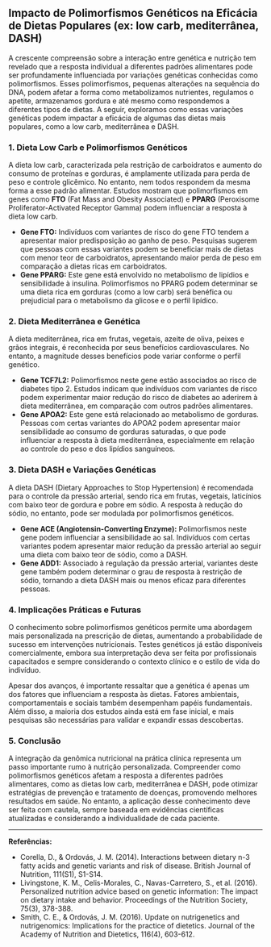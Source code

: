 
## Impacto de Polimorfismos Genéticos na Eficácia de Dietas Populares (ex: low carb, mediterrânea, DASH)

A crescente compreensão sobre a interação entre genética e nutrição tem revelado que a resposta individual a diferentes padrões alimentares pode ser profundamente influenciada por variações genéticas conhecidas como polimorfismos. Esses polimorfismos, pequenas alterações na sequência do DNA, podem afetar a forma como metabolizamos nutrientes, regulamos o apetite, armazenamos gordura e até mesmo como respondemos a diferentes tipos de dietas. A seguir, exploramos como essas variações genéticas podem impactar a eficácia de algumas das dietas mais populares, como a low carb, mediterrânea e DASH.

### 1. Dieta Low Carb e Polimorfismos Genéticos

A dieta low carb, caracterizada pela restrição de carboidratos e aumento do consumo de proteínas e gorduras, é amplamente utilizada para perda de peso e controle glicêmico. No entanto, nem todos respondem da mesma forma a esse padrão alimentar. Estudos mostram que polimorfismos em genes como **FTO** (Fat Mass and Obesity Associated) e **PPARG** (Peroxisome Proliferator-Activated Receptor Gamma) podem influenciar a resposta à dieta low carb.

- **Gene FTO:** Indivíduos com variantes de risco do gene FTO tendem a apresentar maior predisposição ao ganho de peso. Pesquisas sugerem que pessoas com essas variantes podem se beneficiar mais de dietas com menor teor de carboidratos, apresentando maior perda de peso em comparação a dietas ricas em carboidratos.
- **Gene PPARG:** Este gene está envolvido no metabolismo de lipídios e sensibilidade à insulina. Polimorfismos no PPARG podem determinar se uma dieta rica em gorduras (como a low carb) será benéfica ou prejudicial para o metabolismo da glicose e o perfil lipídico.

### 2. Dieta Mediterrânea e Genética

A dieta mediterrânea, rica em frutas, vegetais, azeite de oliva, peixes e grãos integrais, é reconhecida por seus benefícios cardiovasculares. No entanto, a magnitude desses benefícios pode variar conforme o perfil genético.

- **Gene TCF7L2:** Polimorfismos neste gene estão associados ao risco de diabetes tipo 2. Estudos indicam que indivíduos com variantes de risco podem experimentar maior redução do risco de diabetes ao aderirem à dieta mediterrânea, em comparação com outros padrões alimentares.
- **Gene APOA2:** Este gene está relacionado ao metabolismo de gorduras. Pessoas com certas variantes do APOA2 podem apresentar maior sensibilidade ao consumo de gorduras saturadas, o que pode influenciar a resposta à dieta mediterrânea, especialmente em relação ao controle do peso e dos lipídios sanguíneos.

### 3. Dieta DASH e Variações Genéticas

A dieta DASH (Dietary Approaches to Stop Hypertension) é recomendada para o controle da pressão arterial, sendo rica em frutas, vegetais, laticínios com baixo teor de gordura e pobre em sódio. A resposta à redução do sódio, no entanto, pode ser modulada por polimorfismos genéticos.

- **Gene ACE (Angiotensin-Converting Enzyme):** Polimorfismos neste gene podem influenciar a sensibilidade ao sal. Indivíduos com certas variantes podem apresentar maior redução da pressão arterial ao seguir uma dieta com baixo teor de sódio, como a DASH.
- **Gene ADD1:** Associado à regulação da pressão arterial, variantes deste gene também podem determinar o grau de resposta à restrição de sódio, tornando a dieta DASH mais ou menos eficaz para diferentes pessoas.

### 4. Implicações Práticas e Futuras

O conhecimento sobre polimorfismos genéticos permite uma abordagem mais personalizada na prescrição de dietas, aumentando a probabilidade de sucesso em intervenções nutricionais. Testes genéticos já estão disponíveis comercialmente, embora sua interpretação deva ser feita por profissionais capacitados e sempre considerando o contexto clínico e o estilo de vida do indivíduo.

Apesar dos avanços, é importante ressaltar que a genética é apenas um dos fatores que influenciam a resposta às dietas. Fatores ambientais, comportamentais e sociais também desempenham papéis fundamentais. Além disso, a maioria dos estudos ainda está em fase inicial, e mais pesquisas são necessárias para validar e expandir essas descobertas.

### 5. Conclusão

A integração da genômica nutricional na prática clínica representa um passo importante rumo à nutrição personalizada. Compreender como polimorfismos genéticos afetam a resposta a diferentes padrões alimentares, como as dietas low carb, mediterrânea e DASH, pode otimizar estratégias de prevenção e tratamento de doenças, promovendo melhores resultados em saúde. No entanto, a aplicação desse conhecimento deve ser feita com cautela, sempre baseada em evidências científicas atualizadas e considerando a individualidade de cada paciente.

---

**Referências:**

- Corella, D., & Ordovás, J. M. (2014). Interactions between dietary n-3 fatty acids and genetic variants and risk of disease. British Journal of Nutrition, 111(S1), S1-S14.
- Livingstone, K. M., Celis-Morales, C., Navas-Carretero, S., et al. (2016). Personalized nutrition advice based on genetic information: The impact on dietary intake and behavior. Proceedings of the Nutrition Society, 75(3), 378-388.
- Smith, C. E., & Ordovás, J. M. (2016). Update on nutrigenetics and nutrigenomics: Implications for the practice of dietetics. Journal of the Academy of Nutrition and Dietetics, 116(4), 603-612.
```
